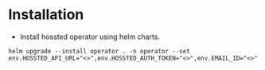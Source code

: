 # Installation

- Install hossted operator using helm charts.

```
helm upgrade --install operator . -n operator --set env.HOSSTED_API_URL="<>",env.HOSSTED_AUTH_TOKEN="<>",env.EMAIL_ID="<>" 
```
